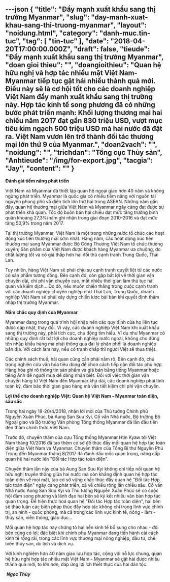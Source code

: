 ---json
{
    "title": "Đẩy mạnh xuất khẩu sang thị trường Myanmar",
    "slug": "day-manh-xuat-khau-sang-thi-truong-myanmar",
    "layout": "noidung.html",
    "category": "danh-muc.tin-tuc",
    "tag": [
        "tin-tuc"
    ],
    "date": "2018-04-20T17:00:00.000Z",
    "draft": false,
    "tieude": "Đẩy mạnh xuất khẩu sang thị trường Myanmar",
    "doan gioi thieu": "",
    "doangioithieu": "Quan hệ hữu nghị và hợp tác nhiều mặt Việt Nam-Myanmar tiếp tục gặt hái nhiều thành quả mới. Điều này sẽ là cơ hội tốt cho các doanh nghiệp Việt Nam đẩy mạnh xuất khẩu sang thị trường này. Hợp tác kinh tế song phương đã có những bước phát triển mạnh: Khối lượng thương mại hai chiều năm 2017 đạt gần 830 triệu USD, vượt mục tiêu kim ngạch 500 triệu USD mà hai nước đã đặt ra. Việt Nam vươn lên trở thành đối tác thương mại lớn thứ 9 của Myanmar.",
    "doan2vach": "",
    "noidung": "",
    "trichdan": "Tổng cục Thủy sản",
    "Anhtieude": "/img/for-export.jpg",
    "tacgia": "Jay",
    "__content__": ""
}
---
<p><span style="font-size:14px"><strong>Đ&aacute;nh gi&aacute; tiềm năng ph&aacute;t triển</strong></span></p>

<p><span style="font-size:14px">Việt Nam v&agrave; Myanmar đ&atilde; thiết lập quan hệ ngoại giao hơn 40 năm v&agrave; kh&ocirc;ng ngừng ph&aacute;t triển. Myanmar l&agrave; quốc gia c&oacute; nhiều tiềm năng với nguồn t&agrave;i nguy&ecirc;n phong ph&uacute; v&agrave; diện t&iacute;ch lớn thứ hai trong ASEAN. Những năm gần đ&acirc;y, quan hệ thương mại giữa Việt Nam v&agrave; Myanmar ng&agrave;y c&agrave;ng đạt được sự ph&aacute;t triển khả quan. Tốc độ bu&ocirc;n b&aacute;n hai chiều đạt mức tăng trưởng bình qu&acirc;n khoảng 27,3%/năm ghi nhận trong giai đoạn 2010-2016 v&agrave; đạt mức tăng 50,9% trong năm 2017.</span></p>

<p><span style="font-size:14px">Tại thị trường Myanmar, Việt Nam l&agrave; một trong những nước tổ chức c&aacute;c hoạt động x&uacute;c tiến thương mại sớm nhất. H&agrave;ng năm, c&aacute;c hoạt động x&uacute;c tiến thương mại sang Myanmar được Bộ C&ocirc;ng Thương Việt Nam tổ chức thường xuy&ecirc;n; Sản phẩm của Việt Nam được kh&aacute;ch h&agrave;ng Myanmar ưa chuộng, do chất lượng tốt v&agrave; c&oacute; gi&aacute; thấp hơn hai đối thủ cạnh tranh Trung Quốc, Th&aacute;i Lan.</span></p>

<p><span style="font-size:14px">Tuy nhi&ecirc;n, h&agrave;ng Việt Nam sẽ phải chịu sự cạnh tranh quyết liệt từ c&aacute;c nước c&oacute; sản phẩm tương đồng. B&ecirc;n cạnh đ&oacute;, c&ograve;n gặp bất lợi về thời gian vận chuyển d&agrave;i, chi ph&iacute; vận chuyển cao, mất nhiều thời gian l&agrave;m thủ tục hải quan v&agrave; kiểm dịch... Do đ&oacute;, nếu muốn chiến thắng trong cuộc cạnh tranh với c&aacute;c doanh nghiệp chuy&ecirc;n nghiệp như Th&aacute;i Lan, Trung Quốc, doanh nghiệp Việt Nam sẽ phải x&acirc;y dựng chiến lược b&agrave;i bản khi quyết định th&acirc;m nhập thị trường Myanmar.</span></p>

<p><span style="font-size:14px"><strong>Nắm chắc quy định của Myanmar</strong></span></p>

<p><span style="font-size:14px">Myanmar đang trong qu&aacute; tr&igrave;nh hội nhập n&ecirc;n c&aacute;c quy định của họ li&ecirc;n tục được cập nhật, thay đổi. V&igrave; vậy, c&aacute;c doanh nghiệp Việt Nam khi xuất khẩu sang thị trường n&agrave;y, phải t&iacute;ch cực, chủ động t&igrave;m hiểu. V&iacute; dụ như Myanmar c&oacute; những quy định rất bất lợi cho doanh nghiệp nước ngo&agrave;i, kh&ocirc;ng cho đứng t&ecirc;n nhập khẩu h&agrave;ng m&agrave; phải th&ocirc;ng qua đại l&yacute; ph&acirc;n phối l&agrave; doanh nghiệp bản địa. Với c&aacute;ch l&agrave;m n&agrave;y, nếu c&oacute; tranh chấp th&igrave; người Việt sẽ thua thiệt.</span></p>

<p><span style="font-size:14px">C&aacute;c ch&iacute;nh s&aacute;ch thuế, hải quan cũng cần phải nắm r&otilde;. B&ecirc;n cạnh đ&oacute;, ch&uacute; trọng nghi&ecirc;n cứu văn h&oacute;a ti&ecirc;u d&ugrave;ng để chọn c&aacute;ch tiếp cận đối t&aacute;c ph&ugrave; hợp. H&agrave;ng h&oacute;a ghi r&otilde; th&ocirc;ng tin sản phẩm v&agrave; gi&aacute; b&aacute;n bằng tiếng Myanmar hoặc tiếng Anh để người mua dễ d&agrave;ng nhận biết. Đối với việc thời gian vận chuyển h&agrave;ng từ Việt Nam đến Myanmar kh&aacute; d&agrave;i, c&aacute;c doanh nghiệp phải t&iacute;nh to&aacute;n kỹ, đảm bảo thời gian giao h&agrave;ng m&agrave; vẫn tiết kiệm chi ph&iacute; vận chuyển.</span></p>

<p><span style="font-size:14px"><strong>Lợi thế cho doanh nghiệp Việt: Quan hệ&nbsp;</strong><strong>Việt Nam - Myanmar to&agrave;n diện, s&acirc;u sắc</strong></span></p>

<p><span style="font-size:14px">Trong hai ng&agrave;y 19-20/4/2018, nhận lời mời của Thủ tướng Ch&iacute;nh phủ Nguyễn Xu&acirc;n Ph&uacute;c, b&agrave; Aung San Suu Kyi, Cố vấn Nh&agrave; nước, Bộ trưởng Bộ Ngoại giao v&agrave; Bộ trưởng Văn ph&ograve;ng Tổng thống Myanmar đ&atilde; lần đầu ti&ecirc;n đến thăm ch&iacute;nh thức Việt Nam.</span></p>

<p><span style="font-size:14px">Trước đ&oacute;, chuyến thăm của cựu Tổng thống Myanmar Htin Kyaw tới Việt Nam th&aacute;ng 10/2016 đ&atilde; tạo th&ecirc;m cơ sở để th&uacute;c đẩy mối quan hệ hợp t&aacute;c to&agrave;n diện giữa Việt Nam v&agrave; Myanmar. Chuyến thăm của Tổng B&iacute; thư Nguyễn Ph&uacute; Trọng đến Myanmar th&aacute;ng 8/2017 đ&atilde; đ&aacute;nh dấu mốc quan trọng, n&acirc;ng cấp quan hệ hai nước l&ecirc;n &quot;Đối t&aacute;c Hợp t&aacute;c to&agrave;n diện&quot;.</span></p>

<p><span style="font-size:14px">Chuyến thăm lần n&agrave;y của b&agrave; Aung San Suu Kyi kh&ocirc;ng chỉ tiếp nối quan hệ hữu nghị truyền thống giữa hai nước m&agrave; c&ograve;n khẳng định quan hệ hợp t&aacute;c to&agrave;n diện về mọi mặt, tạo cơ sở vững chắc th&uacute;c đẩy quan hệ &quot;Đối t&aacute;c Hợp t&aacute;c to&agrave;n diện&quot; ng&agrave;y c&agrave;ng ph&aacute;t triển, cả về chiều rộng lẫn chiều s&acirc;u. Cố vấn Nh&agrave; nước Aung San Suu Kyi v&agrave; Thủ tướng Nguyễn Xu&acirc;n Ph&uacute;c sẽ c&oacute; cuộc hội đ&agrave;m song phương v&agrave; l&atilde;nh đạo hai b&ecirc;n sẽ k&yacute; kết nhiều văn bản hợp t&aacute;c quan trọng. Để hiện thực ho&aacute; quan hệ &quot;Đối t&aacute;c Hợp t&aacute;c to&agrave;n diện&quot;, hai b&ecirc;n sẽ thảo luận c&aacute;c biện ph&aacute;p th&uacute;c đẩy hợp t&aacute;c kh&ocirc;ng chỉ trong lĩnh vực ch&iacute;nh trị, an ninh - quốc ph&ograve;ng, m&agrave; cả trong c&aacute;c lĩnh vực kinh tế, n&ocirc;ng - l&acirc;m - thủy sản, viễn th&ocirc;ng, gi&aacute;o dục... &nbsp;</span></p>

<p><span style="font-size:14px">Mối quan hệ hợp t&aacute;c n&agrave;y chứng tỏ hai nền kinh tế bổ sung cho nhau - đ&ocirc;i b&ecirc;n c&ugrave;ng c&oacute; lợi; đặc biệt khi ch&iacute;nh phủ Myanmar đang tiến h&agrave;nh cải c&aacute;ch kinh tế rộng r&atilde;i, trong c&aacute;c lĩnh vực thương mại n&ocirc;ng nghiệp, đầu tư, chế biến thủy sản, du lịch v&agrave; dịch vụ.</span></p>

<p><span style="font-size:14px">Với kinh nghiệm hơn 40 năm giao lưu hợp t&aacute;c, cộng với nỗ lực chung, quan hệ hữu nghị hợp t&aacute;c nhiều mặt Việt Nam - Myanmar sẽ gặt h&aacute;i được nhiều th&agrave;nh quả mới, to lớn hơn, đ&aacute;p ứng lợi &iacute;ch thiết thực của hai d&acirc;n tộc.</span></p>

<p><span style="font-size:14px">&nbsp;<strong><em>Ngọc Th&uacute;y</em></strong></span></p>
